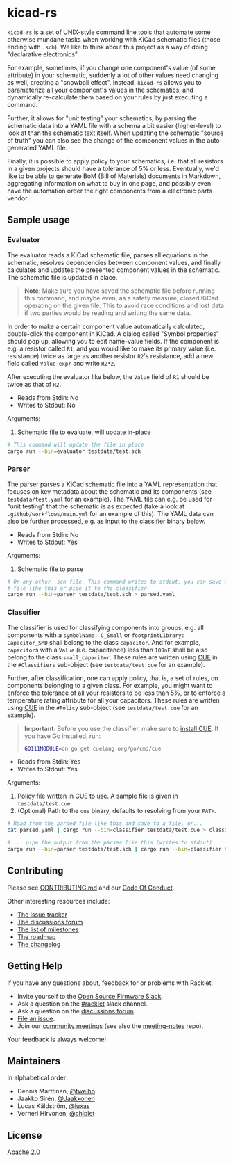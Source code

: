 # kicad-rs

`kicad-rs` is a set of UNIX-style command line tools that automate some otherwise mundane tasks when working with KiCad schematic files (those ending with `.sch`). We like to think about this project as a way of doing "declarative electronics".

For example, sometimes, if you change one component's value (of some attribute) in your schematic, suddenly a lot of other values need changing as well, creating a "snowball effect". Instead, `kicad-rs` allows you to parameterize all your component's values in the schematics, and dynamically re-calculate them based on your rules by just executing a command.

Further, it allows for "unit testing" your schematics, by parsing the schematic data into a YAML file with a schema a bit easier (higher-level) to look at than the schematic text itself. When updating the schematic "source of truth" you can also see the change of the component values in the auto-generated YAML file.

Finally, it is possible to apply policy to your schematics, i.e. that all resistors in a given projects should have a tolerance of 5% or less. Eventually, we'd like to be able to generate BoM (Bill of Materials) documents in Markdown, aggregating information on what to buy in one page, and possibly even have the automation order the right components from a electronic parts vendor.

## Sample usage

### Evaluator

The evaluator reads a KiCad schematic file, parses all equations in the schematic, resolves dependencies between component values, and finally calculates and updates the presented component values in the schematic. The schematic file is updated in place.

> **Note**: Make sure you have saved the schematic file before running this command, and maybe even, as a safety measure, closed KiCad operating on the given file. This to avoid race conditions and lost data if two parties would be reading and writing the same data.

In order to make a certain component value automatically calculated, double-click the component in KiCad. A dialog called "Symbol properties" should pop up, allowing you to edit name-value fields. If the component is e.g. a resistor called `R1`, and you would like to make its primary value (i.e. resistance) twice as large as another resistor `R2`'s resistance, add a new field called `Value_expr` and write `R2*2`.

After executing the evaluator like below, the `Value` field of `R1` should be twice as that of `R2`.

- Reads from Stdin: No
- Writes to Stdout: No

Arguments:

1. Schematic file to evaluate, will update in-place

```bash
# This command will update the file in place
cargo run --bin=evaluator testdata/test.sch
```

### Parser

The parser parses a KiCad schematic file into a YAML representation that focuses on key metadata about the schematic and its components (see `testdata/test.yaml` for an example). The YAML file can e.g. be used for "unit testing" that the schematic is as expected (take a look at `.github/workflows/main.yml` for an example of this). The YAML data can also be further processed, e.g. as input to the classifier binary below.

- Reads from Stdin: No
- Writes to Stdout: Yes

Arguments:

1. Schematic file to parse

```bash
# Or any other .sch file. This command writes to stdout, you can save it in a
# file like this or pipe it to the classifier.
cargo run --bin=parser testdata/test.sch > parsed.yaml
```

### Classifier

The classifier is used for classifying components into groups, e.g. all components with a `symbolName: C_Small` or `footprintLibrary: Capacitor_SMD` shall belong to the class `capacitor`. And for example, `capacitor`s with a `Value` (i.e. capacitance) less than `100nF` shall be also belong to the class `small_capacitor`. These rules are written using [CUE] in the `#Classifiers` sub-object (see `testdata/test.cue` for an example).

Further, after classification, one can apply policy, that is, a set of rules, on components belonging to a given class. For example, you might want to enforce the tolerance of all your resistors to be less than 5%, or to enforce a temperature rating attribute for all your capacitors. These rules are written using [CUE] in the `#Policy` sub-object (see `testdata/test.cue` for an example).

> **Important**: Before you use the classifier, make sure to [install CUE].
> If you have Go installed, run:
>
> ```bash
> GO111MODULE=on go get cuelang.org/go/cmd/cue
> ```

[CUE]: https://cuelang.org
[install CUE]: https://cuelang.org/docs/install/

- Reads from Stdin: Yes
- Writes to Stdout: Yes

Arguments:

1. Policy file written in CUE to use. A sample file is given in `testdata/test.cue`
2. (Optional) Path to the `cue` binary, defaults to resolving from your `PATH`.

```bash
# Read from the parsed file like this and save to a file, or...
cat parsed.yaml | cargo run --bin=classifier testdata/test.cue > classified.yaml

# ... pipe the output from the parser like this (writes to stdout)
cargo run --bin=parser testdata/test.sch | cargo run --bin=classifier testdata/test.cue
```

## Contributing

Please see [CONTRIBUTING.md](CONTRIBUTING.md) and our [Code Of Conduct](CODE_OF_CONDUCT.md).

Other interesting resources include:

- [The issue tracker](https://github.com/racklet/racklet/issues)
- [The discussions forum](https://github.com/racklet/racklet/discussions)
- [The list of milestones](https://github.com/racklet/racklet/milestones)
- [The roadmap](https://github.com/orgs/racklet/projects/1)
- [The changelog](https://github.com/racklet/racklet/blob/main/CHANGELOG.md)

## Getting Help

If you have any questions about, feedback for or problems with Racklet:

- Invite yourself to the [Open Source Firmware Slack](https://slack.osfw.dev/).
- Ask a question on the [#racklet](https://osfw.slack.com/messages/racklet/) slack channel.
- Ask a question on the [discussions forum](https://github.com/racklet/racklet/discussions).
- [File an issue](https://github.com/racklet/racklet/issues/new).
- Join our [community meetings](https://hackmd.io/@racklet/Sk8jHHc7_) (see also the [meeting-notes](https://github.com/racklet/meeting-notes) repo).

Your feedback is always welcome!

## Maintainers

In alphabetical order:

- Dennis Marttinen, [@twelho](https://github.com/twelho)
- Jaakko Sirén, [@Jaakkonen](https://github.com/Jaakkonen)
- Lucas Käldström, [@luxas](https://github.com/luxas)
- Verneri Hirvonen, [@chiplet](https://github.com/chiplet)

## License

[Apache 2.0](LICENSE)
